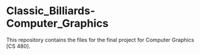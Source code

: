 # Classic_Billiards-Computer_Graphics
This repository contains the files for the final project for Computer Graphics [CS 480]. 

